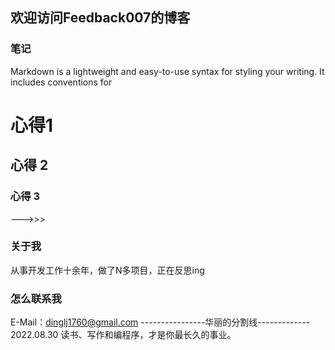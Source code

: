 ## 欢迎访问Feedback007的博客
### 笔记
Markdown is a lightweight and easy-to-use syntax for styling your writing. It includes conventions for
# 心得1
## 心得 2
### 心得 3
--->>>
### 关于我
从事开发工作十余年，做了N多项目，正在反思ing
### 怎么联系我
E-Mail：dinglj1760@gmail.com
----------------华丽的分割线-------------
2022.08.30
读书、写作和编程序，才是你最长久的事业。
